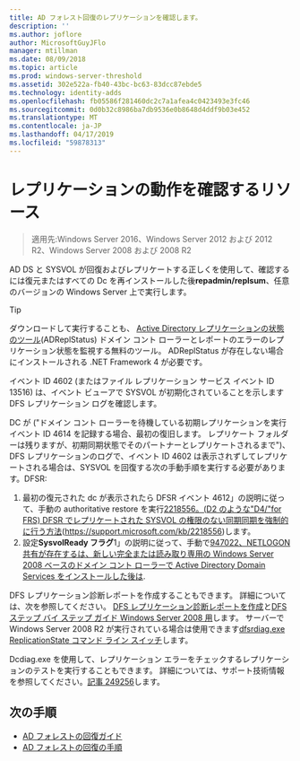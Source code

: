 ```yaml
---
title: AD フォレスト回復のレプリケーションを確認します。
description: ''
ms.author: joflore
author: MicrosoftGuyJFlo
manager: mtillman
ms.date: 08/09/2018
ms.topic: article
ms.prod: windows-server-threshold
ms.assetid: 302e522a-fb40-43bc-bc63-83dcc87ebde5
ms.technology: identity-adds
ms.openlocfilehash: fb05586f281460dc2c7a1afea4c0423493e3fc46
ms.sourcegitcommit: 0d0b32c8986ba7db9536e0b8648d4ddf9b03e452
ms.translationtype: MT
ms.contentlocale: ja-JP
ms.lasthandoff: 04/17/2019
ms.locfileid: "59878313"
---
```

# <a name="resources-to-verify-replication-is-working"></a>レプリケーションの動作を確認するリソース 

>適用先:Windows Server 2016、Windows Server 2012 および 2012 R2、Windows Server 2008 および 2008 R2

AD DS と SYSVOL が回復およびレプリケートする正しくを使用して、確認するには復元またはすべての Dc を再インストールした後**repadmin/replsum**、任意のバージョンの Windows Server 上で実行します。  
  
> [!TIP]
> ダウンロードして実行することも、 [Active Directory レプリケーションの状態のツール](https://www.microsoft.com/download/details.aspx?id=30005)(ADReplStatus) ドメイン コント ローラーとレポートのエラーのレプリケーション状態を監視する無料のツール。 ADReplStatus が存在しない場合にインストールされる .NET Framework 4 が必要です。  

イベント ID 4602 (またはファイル レプリケーション サービス イベント ID 13516) は、イベント ビューアで SYSVOL が初期化されていることを示します DFS レプリケーション ログを確認します。  

DC が ("ドメイン コント ローラーを待機している初期レプリケーションを実行イベント ID 4614 を記録する場合、最初の復旧します。 レプリケート フォルダーは残りますが、初期同期状態でそのパートナーとレプリケートされるまで")、DFS レプリケーションのログで、イベント ID 4602 は表示されずしてレプリケートされる場合は、SYSVOL を回復する次の手動手順を実行する必要があります。DFSR:  

1. 最初の復元された dc が表示されたら DFSR イベント 4612」の説明に従って、手動の authoritative restore を実行[2218556。(D2 のような"D4/"for FRS) DFSR でレプリケートされた SYSVOL の権限のない同期同期を強制的に行う方法](https://support.microsoft.com/kb/2218556)(https://support.microsoft.com/kb/2218556)します。  
2. 設定**SysvolReady フラグ**1」の説明に従って、手動で[947022、NETLOGON 共有が存在するは、新しい完全または読み取り専用の Windows Server 2008 ベースのドメイン コント ローラーで Active Directory Domain Services をインストールした後は](https://support.microsoft.com/kb/947022).  

DFS レプリケーション診断レポートを作成することもできます。 詳細については、次を参照してください。 [DFS レプリケーション診断レポートを作成](https://technet.microsoft.com/library/cc754227.aspx)と[DFS ステップ バイ ステップ ガイド Windows Server 2008 用](https://technet.microsoft.com/library/cc732863\(WS.10\).aspx)します。 サーバーで Windows Server 2008 R2 が実行されている場合は使用できます[dfsrdiag.exe ReplicationState コマンド ライン スイッチ](http://blogs.technet.com/b/filecab/archive/2009/05/28/dfsrdiag-exe-replicationstate-what-s-dfsr-up-to.aspx)します。  

Dcdiag.exe を使用して、レプリケーション エラーをチェックするレプリケーションのテストを実行することもできます。 詳細については、サポート技術情報を参照してください。[記事 249256](https://support.microsoft.com/kb/249256)します。

## <a name="next-steps"></a>次の手順

- [AD フォレストの回復ガイド](AD-Forest-Recovery-Guide.md)
- [AD フォレストの回復の手順](AD-Forest-Recovery-Procedures.md)

